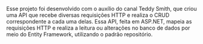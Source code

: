Esse projeto foi desenvolvido com o auxílio do canal Teddy Smith, que criou uma API
que recebe diversas requisições HTTP e realiza o CRUD correspondente a cada uma delas. 
Essa API, feita em ASP.NET, mapeia as requisições HTTP e realiza a leitura
ou alterações no banco de dados por meio do Entity Framework, utilizando o padrão repositório.
